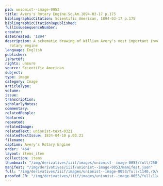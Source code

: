 ```yaml
---
pid: unionist--image-0053
title: Avery's Rotary Engine.Sc.Am.1894-03-17 p.175
bibliographicCitation: Scientific American, 1894-03-17 p.175
bibliographicCitationRepublished: 
fullIssueSequenceNumber: 
creator: 
dateCreated: '1894'
description: A schematic drawing of William Avery's most important invention, his
  rotary engine
language: English
publisher: 
IsPartOf: 
rights: unsure
source: Scientific American
subject: 
type: image
category: Image
articleType: 
volume: 
issue: 
transcription: 
scholarlyNotes: 
commentary: 
relatedPeople: 
featured: 
repeated: 
relatedImage: 
relatedText: unionist-text-0321
relatedTextIssue: 1834-04-10 p.03.21
filename: 
caption: Avery's Rotary Engine
order: '464'
layout: items_item
collection: items
thumbnail: "/img/derivatives/iiif/images/unionist--image-0053/full/250,/0/default.jpg"
manifest: "/img/derivatives/iiif/unionist--image-0053/manifest.json"
full: "/img/derivatives/iiif/images/unionist--image-0053/full/1140,/0/default.jpg"
proofed JR: "/img/derivatives/iiif/images/unionist--image-0053/full/1140,/0/default.jpg"
---
```

